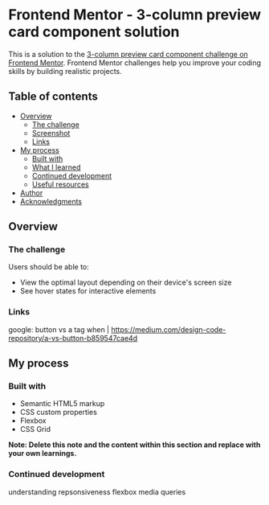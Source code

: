 # Frontend Mentor - 3-column preview card component solution

This is a solution to the [3-column preview card component challenge on Frontend Mentor](https://www.frontendmentor.io/challenges/3column-preview-card-component-pH92eAR2-). Frontend Mentor challenges help you improve your coding skills by building realistic projects. 

## Table of contents

- [Overview](#overview)
  - [The challenge](#the-challenge)
  - [Screenshot](#screenshot)
  - [Links](#links)
- [My process](#my-process)
  - [Built with](#built-with)
  - [What I learned](#what-i-learned)
  - [Continued development](#continued-development)
  - [Useful resources](#useful-resources)
- [Author](#author)
- [Acknowledgments](#acknowledgments)

## Overview

### The challenge

Users should be able to:

- View the optimal layout depending on their device's screen size
- See hover states for interactive elements

### Links


google: button vs a tag when | https://medium.com/design-code-repository/a-vs-button-b859547cae4d

## My process

### Built with

- Semantic HTML5 markup
- CSS custom properties
- Flexbox
- CSS Grid






**Note: Delete this note and the content within this section and replace with your own learnings.**

### Continued development

understanding repsonsiveness
flexbox
media queries

